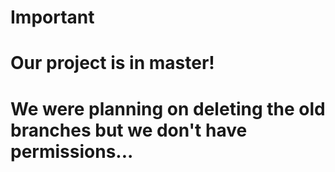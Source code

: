 # Important
# Our project is in master!
# We were planning on deleting the old branches but we don't have permissions...